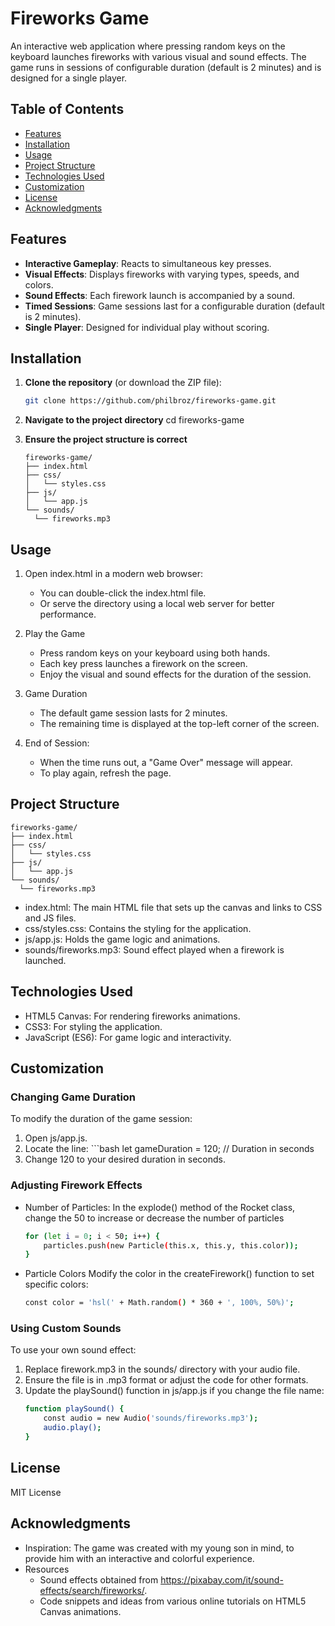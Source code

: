 # Fireworks Game

An interactive web application where pressing random keys on the keyboard launches fireworks with various visual and sound effects. The game runs in sessions of configurable duration (default is 2 minutes) and is designed for a single player.

## Table of Contents

- [Features](#features)
- [Installation](#installation)
- [Usage](#usage)
- [Project Structure](#project-structure)
- [Technologies Used](#technologies-used)
- [Customization](#customization)
- [License](#license)
- [Acknowledgments](#acknowledgments)


## Features

- **Interactive Gameplay**: Reacts to simultaneous key presses.
- **Visual Effects**: Displays fireworks with varying types, speeds, and colors.
- **Sound Effects**: Each firework launch is accompanied by a sound.
- **Timed Sessions**: Game sessions last for a configurable duration (default is 2 minutes).
- **Single Player**: Designed for individual play without scoring.

## Installation

1. **Clone the repository** (or download the ZIP file):

   ```bash
   git clone https://github.com/philbroz/fireworks-game.git

2. **Navigate to the project directory**
    cd fireworks-game

3. **Ensure the project structure is correct**

    ```plaintext
    fireworks-game/
    ├── index.html
    ├── css/
    │   └── styles.css
    ├── js/
    │   └── app.js
    └── sounds/
      └── fireworks.mp3

## Usage
1. Open index.html in a modern web browser:
   - You can double-click the index.html file.
   - Or serve the directory using a local web server for better performance.

2. Play the Game
   - Press random keys on your keyboard using both hands.
   - Each key press launches a firework on the screen.
   - Enjoy the visual and sound effects for the duration of the session.

3. Game Duration
   - The default game session lasts for 2 minutes.
   - The remaining time is displayed at the top-left corner of the screen.

4. End of Session:
   - When the time runs out, a "Game Over" message will appear.
   - To play again, refresh the page.

## Project Structure
    
    fireworks-game/
    ├── index.html
    ├── css/
    │   └── styles.css
    ├── js/
    │   └── app.js
    └── sounds/
      └── fireworks.mp3

   - index.html: The main HTML file that sets up the canvas and links to CSS and JS files.
   - css/styles.css: Contains the styling for the application.
   - js/app.js: Holds the game logic and animations.
   - sounds/fireworks.mp3: Sound effect played when a firework is launched.

 ## Technologies Used
   - HTML5 Canvas: For rendering fireworks animations.
   - CSS3: For styling the application.
   - JavaScript (ES6): For game logic and interactivity.

 ## Customization

 ### Changing Game Duration
 To modify the duration of the game session:

  1. Open js/app.js.
  2. Locate the line:
    ```bash
    let gameDuration = 120; // Duration in seconds
  3. Change 120 to your desired duration in seconds. 

 ### Adjusting Firework Effects

  - Number of Particles:
    In the explode() method of the Rocket class, change the 50 to increase or decrease the number of particles
    ```bash
    for (let i = 0; i < 50; i++) {
        particles.push(new Particle(this.x, this.y, this.color));
    }

  - Particle Colors
   Modify the color in the createFirework() function to set specific colors:
     ```bash
     const color = 'hsl(' + Math.random() * 360 + ', 100%, 50%)';

 ### Using Custom Sounds
 To use your own sound effect:

1. Replace firework.mp3 in the sounds/ directory with your audio file.
2. Ensure the file is in .mp3 format or adjust the code for other formats.
3. Update the playSound() function in js/app.js if you change the file name:
    ```bash
    function playSound() {
        const audio = new Audio('sounds/fireworks.mp3');
        audio.play();
    }

 ## License
 MIT License

## Acknowledgments

- Inspiration: The game was created with my young son in mind, to provide him with an interactive and colorful experience.
- Resources
  - Sound effects obtained from https://pixabay.com/it/sound-effects/search/fireworks/.
  - Code snippets and ideas from various online tutorials on HTML5 Canvas animations.
